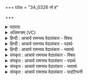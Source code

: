 +++
title = "34_0326 त्वं ह"

+++
<details><summary>पदपाठः</summary>

त्व꣢म्। ह꣣। त्य꣢त्। स꣣प्त꣡भ्यः꣢। जा꣡य꣢꣯मानः। अशत्रु꣡भ्यः꣢। अ꣣। शत्रु꣡भ्यः꣢। अ꣣भवः। श꣡त्रुः꣢꣯। इ꣣न्द्र। गूढे꣡इति꣢। द्या꣡वा꣢꣯। पृ꣣थिवी꣡इति꣢। अ꣡नु꣢꣯। अविन्दः। विभुम꣡द्भ्यः꣢। वि꣣। भुम꣡द्भ्यः꣢। भु꣡व꣢꣯नेभ्यः। र꣡ण꣢꣯म्। धाः꣣। ३२६।
</details>

<details><summary>अधिमन्त्रम् (VC)</summary>

- इन्द्रः
- द्युतानो मारुतः
- त्रिष्टुप्
- धैवतः
- ऐन्द्रं काण्डम्
</details>

<details><summary>हिन्दी : आचार्य रामनाथ वेदालंकार - विषयः</summary>

अगले मन्त्र में परमात्मा के महान् कर्मों का वर्णन किया गया है।
</details>

<details><summary>हिन्दी : आचार्य रामनाथ वेदालंकार - पदार्थः</summary>

पदार्थान्वयभाषाः -  हे (इन्द्र) शूरवीर परमात्मन् ! (त्वं ह) आप ही (त्यत्) उस, आगे कहे जानेवाले महान् कर्म को करते हो। किस कर्म को, यह बताते हैं। (जायमानः) उपासक के हृदय में प्रकट होते हुए आप (अशत्रुभ्यः) जिनका आपके अतिरिक्त अन्य कोई विनाशक नहीं है, ऐसे (सप्तभ्यः) काम, क्रोध, लोभ, मोह, मद, मत्सर तथा दुर्भाषण इन सात राक्षसों को मारने के लिए, उनके (शत्रुः) शत्रु (अभवः) होते हो। आप ही (गूढे) कारण-भूत पञ्चभूतों के अन्दर छिपे हुए (द्यावापृथिवी) द्युलोक और पृथिवीलोक को (अन्वविन्दः) कार्यावस्था में लाते हो। इस प्रकार (विभुमद्भ्यः भुवनेभ्यः) वैभवयुक्त लोक-लोकान्तरों को पैदा करने के लिए, आप (रणम्) संग्राम (धाः) करते हो । अभिप्राय यह है कि जैसे संग्रामों में शूरता का प्रयोग किया जाता है, वैसे ही शूरता का प्रयोग करके आपने प्रकृति से महत् तत्त्व, महत् से अहंकार, अहंकार से पञ्चतन्मात्रा तथा मन सहित दस इन्द्रियों, पञ्चतन्मात्राओं से पञ्चभूत और पञ्चभूतों से द्यावापृथिवी आदि लोकलोकान्तरों को और प्रजाओं को उत्पन्न किया। उत्तरोत्तर सृष्टि के लिए प्रकृति आदि में जो विक्षोभ उत्पन्न किया जाता है, उसी को यहाँ रण की संज्ञा दी है ॥४॥
</details>

<details><summary>हिन्दी : आचार्य रामनाथ वेदालंकार - भावार्थः</summary>

भावार्थभाषाः -  परमात्मा ही काम, क्रोध आदि अन्तः शत्रुओं को नष्ट करता है। उसी ने प्रकृति के गर्भ से महत् आदि के क्रम से तरह-तरह की विचित्रताओं से युक्त सूर्य, नक्षत्र, ग्रह, उपग्रह आदि लोक-लोकान्तरों में विभक्त, स्वेदज, अण्डज, उद्भिज्ज और जरायुज जीव-जन्तु, वृक्ष-वनस्पति आदि से समृद्ध और पहाड़, झरने, नदी, तालाब, सागर आदि से अलङ्कृत सृष्टि उत्पन्न की है। इस कारण उसका गौरव-गान हमें मुक्त कण्ठ से करना चाहिए ॥४॥
</details>

<details><summary>संस्कृत : आचार्य रामनाथ वेदालंकार - विषयः</summary>

अथ परमात्मनो महान्ति कर्माणि वर्ण्यन्ते।
</details>

<details><summary>संस्कृत : आचार्य रामनाथ वेदालंकार - पदार्थः</summary>

पदार्थान्वयभाषाः -  हे (इन्द्र) शूर परमात्मन् ! (त्वम् ह) त्वं खलु (त्यत्) तत्, अग्रे प्रोच्यमानं महत् कर्म कृतवानिति शेषः। किं तत् कर्म इत्युच्यते। (जायमानः) उपासकस्य हृदये प्रकटीभवन् त्वम् (अशत्रुभ्यः) न विद्यते त्वद्भिन्नः कोऽपि शत्रुः शातयिता येषां तेभ्यः (सप्तभ्यः) कामक्रोधलोभमोहमदमत्सरदुर्वचनरूपेभ्यः सप्तसंख्यकेभ्यः२ असुरेभ्यः, तान् हन्तुमित्यर्थः, तेषाम् (शत्रुः) रिपुः (अभवः) अजायथाः। किं च, त्वमेव (गूढे) कारणावस्थायां निलीने (द्यावापृथिवी) द्युलोकं पृथिवीलोकं च (अन्वविन्दः) कार्यावस्थायाम् अलभथाः। एवम् (विभुमद्भ्यः भुवनेभ्यः) वैभवयुक्तानि भुवनानि जनयितुमित्यर्थः ‘क्रियार्थोपपदस्य च कर्मणि स्थानिनः’ अ० २।३।१४ इति चतुर्थी। (रणं) संङ्ग्रामं (धाः) कृतवानसि। यथा संग्रामे शौर्यं प्रयुज्यते तथैव शौर्यं प्रयुज्य त्वं प्रकृतेर्महत्तत्वं, महतोऽहङ्कारम्, अहङ्कारात् पञ्चतन्मात्राणि मनःसहितानि दशेन्द्रियाणि च, पञ्चतन्मात्रेभ्यः पञ्चभूतानि, पञ्चभूतेभ्यश्च द्यावापृथिव्यादीनि लोकलोकान्तराणि प्रजाश्च जनयामासिथेति विज्ञेयम्। उत्तरोत्तरं सृष्ट्यर्थँ महदाद्युत्पादयितुं प्रकृत्यादौ परमात्मद्वारा यो विक्षोभः क्रियते स एवात्र रणसंज्ञायाऽभिहितः ॥४॥
</details>

<details><summary>संस्कृत : आचार्य रामनाथ वेदालंकार - भावार्थः</summary>

भावार्थभाषाः -  परमात्मैव कामक्रोधादीन् अन्तःशत्रून् हिनस्ति, तेनैव प्रकृतेर्गर्भान्महदादिक्रमेण विविधवैचित्र्ययुक्ता सूर्यनक्षत्रग्रहोपग्रहादिलोक- लोकान्तरविभक्ता, स्वेदजाण्डजोद्भिज्जजरायुजजीवजन्तुवृक्षवनस्पत्यादि- समृद्धा गिरिनिर्झरसरित्सरोवरसागराद्यलंकृता सृष्टिजनितेति तद्गौरवं मुक्तकण्ठेनास्माभिर्गेयम् ॥४॥
</details>

<details><summary>संस्कृत : आचार्य रामनाथ वेदालंकार - पादटिप्पनी</summary>

टिप्पणी:   १. ऋ० ८।९६।१६, अथ० २०।१३७।१०, उभयत्र ऋषिः तिरश्चीर्द्युतान आङ्गिरसो वा। २. इन्द्रेण क्रियमाणः सप्तासुराणां वधः ऋग्वेदे एवं प्रोक्तः—उलूकयातुं शुशुलूकयातुं जहि श्वयातुमुत कोकयातुम्। सुपर्णयातुमुत गृध्रयातुं दृषदेव प्र मृण रक्ष इन्द्र ॥—ऋ० ७।१०४।२२, समिन्द्र गर्दभं मृण नुवन्तं पापयामुया ॥—ऋ० १।२९।५ इति।
</details>